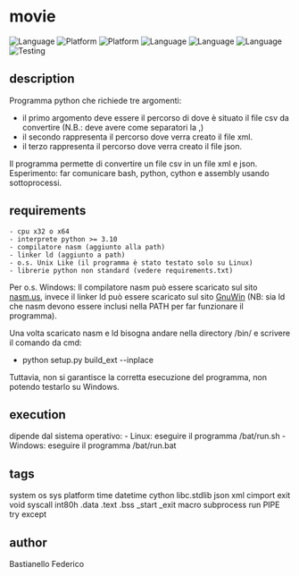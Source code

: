 # movie
![Language](https://img.shields.io/badge/Spellcheck-Pass-green?style=flat)   ![Platform](https://img.shields.io/badge/OS%20platform%20supported-Linux-blue?style=flat) ![Platform](https://img.shields.io/badge/OS%20platform%20-Linux-blue?style=flat) ![Language](https://img.shields.io/badge/Language-Python-yellowgreen?style=flat) ![Language](https://img.shields.io/badge/Language-cython-yellowgreen?style=flat) ![Language](https://img.shields.io/badge/Language-asm-blue?style=flat) ![Testing](https://img.shields.io/badge/Test-Pass-green)

## description
Programma python che richiede tre argomenti:
- il primo argomento deve essere il percorso di dove è situato il file csv da convertire (N.B.: deve avere come separatori la ,)
- il secondo rappresenta il percorso dove verra creato il file xml.
- il terzo rappresenta il percorso dove verra creato il file json.

Il programma permette di convertire un file csv in un file xml e json.
Esperimento: far comunicare bash, python, cython e assembly usando sottoprocessi.  

## requirements
    - cpu x32 o x64
    - interprete python >= 3.10
    - compilatore nasm (aggiunto alla path)
    - linker ld (aggiunto a path)
    - o.s. Unix Like (il programma è stato testato solo su Linux)
    - librerie python non standard (vedere requirements.txt)

Per o.s. Windows:
Il compilatore nasm può essere scaricato sul sito [nasm.us](https://www.nasm.us), invece il linker ld può essere scaricato sul sito [GnuWin](https://gnuwin32.sourceforge.net/packages/ld.htm) (NB: sia ld che nasm devono essere inclusi nella PATH per far funzionare il programma).

Una volta scaricato nasm e ld bisogna andare nella directory /bin/ e scrivere il comando da cmd:
- 	python setup.py build_ext --inplace


Tuttavia, non si garantisce la corretta esecuzione del programma, non potendo testarlo su Windows.

## execution
dipende dal sistema operativo:
    - Linux:    eseguire il programma /bat/run.sh
    - Windows:  eseguire il programma /bat/run.bat 

## tags
system os sys platform time datetime cython libc.stdlib json xml cimport exit void syscall int80h .data .text .bss _start _exit macro subprocess run PIPE try except

## author
Bastianello Federico
